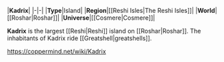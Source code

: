 |**Kadrix**|
|-|-|
|**Type**|Island|
|**Region**|[[Reshi Isles\|The Reshi Isles]]|
|**World**|[[Roshar\|Roshar]]|
|**Universe**|[[Cosmere\|Cosmere]]|

**Kadrix** is the largest [[Reshi\|Reshi]] island on [[Roshar\|Roshar]].
The inhabitants of Kadrix ride [[Greatshell\|greatshells]].



https://coppermind.net/wiki/Kadrix